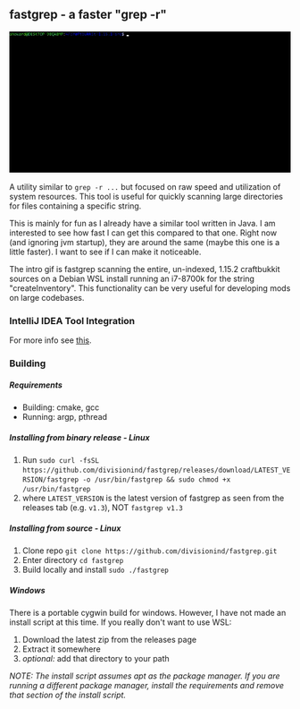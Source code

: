 fastgrep - a faster "grep -r"
--------
![](fastgrep_intro.gif)

A utility similar to `grep -r ...` but focused on raw speed and utilization of system resources. This tool
is useful for quickly scanning large directories for files containing a specific string.

This is mainly for fun as I already have a similar tool written in Java. I am interested to see how fast
I can get this compared to that one. Right now (and ignoring jvm startup), they are around the same (maybe 
this one is a little faster). I want to see if I can make it noticeable.

The intro gif is fastgrep scanning the entire, un-indexed, 1.15.2 craftbukkit sources on a Debian WSL install
running an i7-8700k for the string "createInventory". This functionality can be very useful for developing mods 
on large codebases.

### IntelliJ IDEA Tool Integration
For more info see [this](intellij_tool/README.md).

### Building
##### Requirements
- Building: cmake, gcc
- Running:  argp, pthread

##### Installing from binary release - Linux
1. Run 
`sudo curl -fsSL https://github.com/divisionind/fastgrep/releases/download/LATEST_VERSION/fastgrep -o /usr/bin/fastgrep && sudo chmod +x /usr/bin/fastgrep`
2. where `LATEST_VERSION` is the latest version of fastgrep as seen from the releases tab (e.g. `v1.3`), NOT `fastgrep v1.3`

##### Installing from source - Linux
1. Clone repo `git clone https://github.com/divisionind/fastgrep.git`
2. Enter directory `cd fastgrep`
3. Build locally and install `sudo ./fastgrep`

##### Windows
There is a portable cygwin build for windows. However, I have not made an install script at this time.
If you really don't want to use WSL:
1. Download the latest zip from the releases page
2. Extract it somewhere
3. *optional:* add that directory to your path

_NOTE: The install script assumes apt as the package manager. If you are running a different package manager, install
the requirements and remove that section of the install script._
